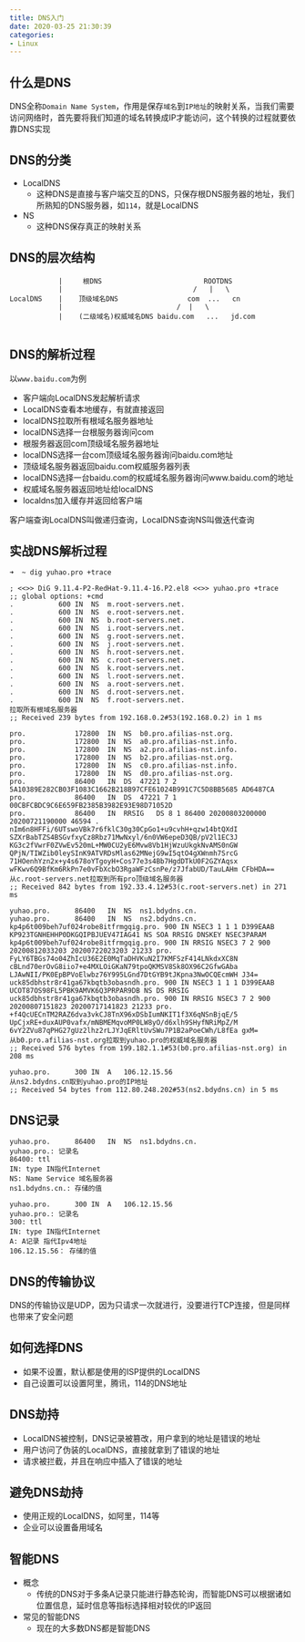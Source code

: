 ```yaml
---
title: DNS入门
date: 2020-03-25 21:30:39
categories:
- Linux
---
```


## 什么是DNS
DNS全称`Domain Name System`，作用是保存`域名`到`IP地址`的映射关系，当我们需要访问网络时，首先要将我们知道的域名转换成IP才能访问，这个转换的过程就要依靠DNS实现

## DNS的分类
- LocalDNS 
    - 这种DNS是直接与客户端交互的DNS，只保存根DNS服务器的地址，我们所熟知的DNS服务器，如`114`，就是LocalDNS
- NS
  - 这种DNS保存真正的映射关系


## DNS的层次结构
```text
            |     根DNS                         ROOTDNS
            |                                /   |   \
LocalDNS    |    顶级域名DNS                 com  ...   cn      
            |                            /  |   \
            |    (二级域名)权威域名DNS baidu.com   ...   jd.com            


```

## DNS的解析过程
以`www.baidu.com`为例
- 客户端向LocalDNS发起解析请求
- LocalDNS查看本地缓存，有就直接返回
- localDNS拉取所有根域名服务器地址
- localDNS选择一台根服务器询问com
- 根服务器返回com顶级域名服务器地址
- localDNS选择一台com顶级域名服务器询问baidu.com地址
- 顶级域名服务器返回baidu.com权威服务器列表
- localDNS选择一台baidu.com的权威域名服务器询问www.baidu.com的地址
- 权威域名服务器返回地址给localDNS
- localdns加入缓存并返回给客户端

客户端查询LocalDNS叫做递归查询，LocalDNS查询NS叫做迭代查询

## 实战DNS解析过程
```text
➜  ~ dig yuhao.pro +trace

; <<>> DiG 9.11.4-P2-RedHat-9.11.4-16.P2.el8 <<>> yuhao.pro +trace
;; global options: +cmd
.			600	IN	NS	m.root-servers.net.
.			600	IN	NS	e.root-servers.net.
.			600	IN	NS	b.root-servers.net.
.			600	IN	NS	i.root-servers.net.
.			600	IN	NS	g.root-servers.net.
.			600	IN	NS	j.root-servers.net.
.			600	IN	NS	h.root-servers.net.
.			600	IN	NS	c.root-servers.net.
.			600	IN	NS	k.root-servers.net.
.			600	IN	NS	l.root-servers.net.
.			600	IN	NS	a.root-servers.net.
.			600	IN	NS	d.root-servers.net.
.			600	IN	NS	f.root-servers.net.
拉取所有根域名服务器
;; Received 239 bytes from 192.168.0.2#53(192.168.0.2) in 1 ms 

pro.			172800	IN	NS	b0.pro.afilias-nst.org.
pro.			172800	IN	NS	a0.pro.afilias-nst.info.
pro.			172800	IN	NS	a2.pro.afilias-nst.info.
pro.			172800	IN	NS	b2.pro.afilias-nst.org.
pro.			172800	IN	NS	c0.pro.afilias-nst.info.
pro.			172800	IN	NS	d0.pro.afilias-nst.org.
pro.			86400	IN	DS	47221 7 2 5A10389E282CB03F1083C1662B218B97CFE61024B991C7C5D8BB5685 AD6487CA
pro.			86400	IN	DS	47221 7 1 00CBFCBDC9C6E659FB2385B3982E93E98D71052D
pro.			86400	IN	RRSIG	DS 8 1 86400 20200803200000 20200721190000 46594 . nIm6n8HFFi/6UTswoVBk7r6fklC30g30CpGo1+u9cvhH+qzw14btQXdI SZXrBabTZS4BSGvfxyCz8Rbz71MwNxyl/6n0VW6epeD3QB/pV2l1EC3J KG3c2fVwrF0ZVwEv520mL+MW0CU2yE6Mvw8Vb1HjWzuUkgkNvAMS0nGW QPjN/TIWZib0leySInK9ATVRDsMlas62MNejG9wI5qtO4gXWnmh7SrcG 71HOenhYzn2x+y4s678oYTgoyH+Cos77e3s4Bb7HgdDTkU0F2GZYAqsx wFKwv6Q9BfKm6RkPn7e0vFbXcbO3RgaWFzCsnPe/z7JfabUD/TauLAHm CFbHDA==
从c.root-servers.net拉取到所有pro顶级域名服务器
;; Received 842 bytes from 192.33.4.12#53(c.root-servers.net) in 271 ms

yuhao.pro.		86400	IN	NS	ns1.bdydns.cn.
yuhao.pro.		86400	IN	NS	ns2.bdydns.cn.
kp4p6t009beh7uf024robe8itfrmgqig.pro. 900 IN NSEC3 1 1 1 D399EAAB KP923TGNHEHHP0DKGQIPBJUEV47IAG41 NS SOA RRSIG DNSKEY NSEC3PARAM
kp4p6t009beh7uf024robe8itfrmgqig.pro. 900 IN RRSIG NSEC3 7 2 900 20200812033203 20200722023203 21233 pro. FyLY6TBGs74o04ZhIcU36E2E0MqTaDHVKuN2I7KMFSzF414LNkdxXC8N cBLnd70erOvG8iio7+e4MXLOiGKaN79tpoQKMSV8Sk8OX96C2GfwGAba LJAwNII/PK0EpBPVoElwbz76Y995LGnd7DtGYB9tJKpna3NwOCQEcmWH J34=
uck85dbhstr8r41ga67kbqtb3obasndh.pro. 900 IN NSEC3 1 1 1 D399EAAB UCOT87OS98FL5PBK9AMVK6Q3PRPAR9DB NS DS RRSIG
uck85dbhstr8r41ga67kbqtb3obasndh.pro. 900 IN RRSIG NSEC3 7 2 900 20200807151823 20200717141823 21233 pro. +f4QcUECnTM2RAZ6dva3vkCJ8TnX96xDSbIumNKIT1f3X6qNSnBjqE/5 UpCjxRE+duxAUP0vafx/mNBMEMqvoMP0LW8yO/d6xlh9SHyfNRiMpZ/M 6vY2ZVu87qPHG27gUz2lhz2rLJYJqERltUvSWu7P1B2aPoeCWh/L8fEa gxM=
从b0.pro.afilias-nst.org拉取到yuhao.pro的权威域名服务器
;; Received 576 bytes from 199.182.1.1#53(b0.pro.afilias-nst.org) in 208 ms

yuhao.pro.		300	IN	A	106.12.15.56
从ns2.bdydns.cn取到yuhao.pro的IP地址
;; Received 54 bytes from 112.80.248.202#53(ns2.bdydns.cn) in 5 ms
```

## DNS记录
```text
yuhao.pro.		86400	IN	NS	ns1.bdydns.cn.
yuhao.pro.: 记录名
86400: ttl
IN: type IN指代Internet
NS: Name Service 域名服务器
ns1.bdydns.cn.: 存储的值

yuhao.pro.		300	IN	A	106.12.15.56
yuhao.pro.: 记录名
300: ttl
IN: type IN指代Internet
A: A记录 指代Ipv4地址
106.12.15.56： 存储的值
```

## DNS的传输协议
DNS的传输协议是UDP，因为只请求一次就进行，没要进行TCP连接，但是同样也带来了安全问题


## 如何选择DNS
- 如果不设置，默认都是使用的ISP提供的LocalDNS
- 自己设置可以设置阿里，腾讯，114的DNS地址

## DNS劫持
- LocalDNS被控制，DNS记录被篡改，用户拿到的地址是错误的地址
- 用户访问了伪装的LocalDNS，直接就拿到了错误的地址
- 请求被拦截，并且在响应中插入了错误的地址

## 避免DNS劫持
- 使用正规的LocalDNS，如阿里，114等
- 企业可以设置备用域名


## 智能DNS
- 概念
  - 传统的DNS对于多条A记录只能进行静态轮询，而智能DNS可以根据诸如位置信息，延时信息等指标选择相对较优的IP返回
- 常见的智能DNS
  - 现在的大多数DNS都是智能DNS